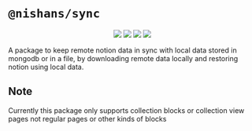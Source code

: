 # `@nishans/sync`

<p align="center">
  <img src="https://img.shields.io/bundlephobia/minzip/@nishans/sync?label=minzipped&style=flat"/>
  <img src="https://img.shields.io/npm/dw/@nishans/sync?style=flat">
  <img src="https://img.shields.io/github/issues/devorein/nishan/@nishans/sync">
  <img src="https://img.shields.io/npm/v/@nishans/sync">
</p>

A package to keep remote notion data in sync with local data stored in mongodb or in a file, by downloading remote data locally and restoring notion using local data.

## Note

Currently this package only supports collection blocks or collection view pages not regular pages or other kinds of blocks